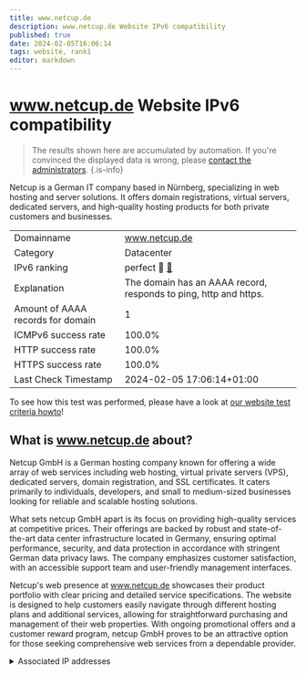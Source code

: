 ```yaml
---
title: www.netcup.de
description: www.netcup.de Website IPv6 compatibility
published: true
date: 2024-02-05T16:06:14
tags: website, rank1
editor: markdown
---
```


# www.netcup.de Website IPv6 compatibility

> The results shown here are accumulated by automation. If you're convinced the displayed data is wrong, please [contact the administrators](/howto/chat). 
{.is-info}

Netcup is a German IT company based in Nürnberg, specializing in web hosting and server solutions. It offers domain registrations, virtual servers, dedicated servers, and high-quality hosting products for both private customers and businesses.


|   |   |
| - | - |
| Domainname | www.netcup.de
| Category | Datacenter |
| IPv6 ranking | perfect :1st_place_medal: [🔗](/howto/ranking) |
| Explanation | The domain has an AAAA record, responds to ping, http and https. |
| Amount of AAAA records for domain | 1 |
| ICMPv6 success rate | 100.0%|
| HTTP success rate | 100.0% |
| HTTPS success rate | 100.0% |
| Last Check Timestamp | 2024-02-05 17:06:14+01:00 |

To see how this test was performed, please have a look at [our website test criteria howto](/howto/testcriteria/website)!


## What is www.netcup.de about?
Netcup GmbH is a German hosting company known for offering a wide array of web services including web hosting, virtual private servers (VPS), dedicated servers, domain registration, and SSL certificates. It caters primarily to individuals, developers, and small to medium-sized businesses looking for reliable and scalable hosting solutions.

What sets netcup GmbH apart is its focus on providing high-quality services at competitive prices. Their offerings are backed by robust and state-of-the-art data center infrastructure located in Germany, ensuring optimal performance, security, and data protection in accordance with stringent German data privacy laws. The company emphasizes customer satisfaction, with an accessible support team and user-friendly management interfaces.

Netcup's web presence at www.netcup.de showcases their product portfolio with clear pricing and detailed service specifications. The website is designed to help customers easily navigate through different hosting plans and additional services, allowing for straightforward purchasing and management of their web properties. With ongoing promotional offers and a customer reward program, netcup GmbH proves to be an attractive option for those seeking comprehensive web services from a dependable provider.



<details>
<summary>Associated IP addresses</summary>

2a03:4000::e01e

</details>
